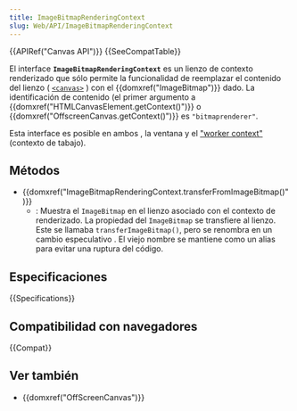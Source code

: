 ```yaml
---
title: ImageBitmapRenderingContext
slug: Web/API/ImageBitmapRenderingContext
---
```


{{APIRef("Canvas API")}} {{SeeCompatTable}}

El interface **`ImageBitmapRenderingContext`** es un lienzo de contexto renderizado que sólo permite la funcionalidad de reemplazar el contenido del lienzo ( [`<canvas>`](/es/docs/Web/HTML/Element/canvas) ) con el {{domxref("ImageBitmap")}} dado. La identificación de contenido (el primer argumento a {{domxref("HTMLCanvasElement.getContext()")}} o {{domxref("OffscreenCanvas.getContext()")}} es `"bitmaprenderer"`.

Esta interface es posible en ambos , la ventana y el ["worker context"](/es/docs/Web/API/Web_Workers_API)(contexto de tabajo).

## Métodos

- {{domxref("ImageBitmapRenderingContext.transferFromImageBitmap()")}}
  - : Muestra el `ImageBitmap` en el lienzo asociado con el contexto de renderizado. La propiedad del `ImageBitmap` se transfiere al lienzo. Este se llamaba `transferImageBitmap()`, pero se renombra en un cambio especulativo . El viejo nombre se mantiene como un alias para evitar una ruptura del código.

## Especificaciones

{{Specifications}}

## Compatibilidad con navegadores

{{Compat}}

## Ver también

- {{domxref("OffScreenCanvas")}}
